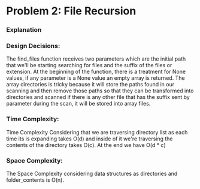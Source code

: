 
# Problem 2: File Recursion
### Explanation
### Design Decisions:
The find_files function receives two parameters which are the initial path that we'll be starting searching for files and the suffix of the files or extension.
At the beginning of the function, there is a treatment for None values, if any parameter is a None value an empty array is returned.
The array directories is tricky because it will store the paths found in our scanning and then remove those paths
so that they can be transformed into directories and scanned if there is any other file that has the suffix sent by parameter during the scan, it will be stored into array files.


### Time Complexity:
Time Complexity
Considering that we are traversing directory list as each time its is expanding takes O(d) and inside of it 
we're traversing the contents of the directory takes O(c). At the end we have O(d * c)

### Space Complexity:
The Space Complexity considering data structures as directories and folder_contents is O(n).